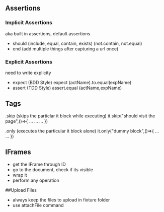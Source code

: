 ## Assertions
### Implicit Assertions
aka built in assertions, default assertions
- should (include, equal, contain, exists) (not.contain, not.equal)
- end (add multiple things after capturing a url once)


### Explicit Assertions
need to write explicity 
- expect (BDD Style)
expect (actName).to.equal(expName)
- assert (TDD Style)
assert.equal (actName,expName)


## Tags
.skip (skips the particlar it block while executing)
it.skip("should visit the page",()=>{
    ...
    ...
    ...
})

.only (executes the particular it block alone)
it.only("dummy block",()=>{
    ...
    ...
})


## IFrames
- get the IFrame through ID
- go to the document, check if its visible
- wrap it
- perform any operation

##Upload Files
- always keep the files to upload in fixture folder
- use attachFile command